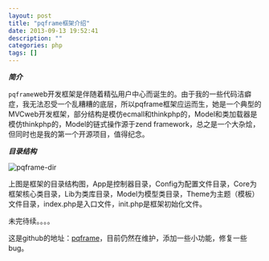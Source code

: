 ```yaml
---
layout: post
title: "pqframe框架介绍"
date: 2013-09-13 19:52:41
description: ""
categories: php
tags: []
---
```


***简介***

`pqframe`web开发框架是伴随着精弘用户中心而诞生的。由于我的一些代码洁癖症，我无法忍受一个乱糟糟的底层，所以pqframe框架应运而生，她是一个典型的MVCweb开发框架，部分结构是模仿ecmall和thinkphp的，Model和类加载器是模仿thinkphp的，Model的链式操作源于zend framework，总之是一个大杂烩，但同时也是我的第一个开源项目，值得纪念。

***目录结构***

![pqframe-dir]({{url}}/assets/imgs/datas/pqframe1.jpg)

上图是框架的目录结构图，App是控制器目录，Config为配置文件目录，Core为框架核心类目录，Lib为类库目录，Model为模型类目录，Theme为主题（模板）文件目录，index.php是入口文件，init.php是框架初始化文件。

未完待续。。。。

这是github的地址：[pqframe](https://github.com/mingzepeng/pqframe)，目前仍然在维护，添加一些小功能，修复一些bug。

